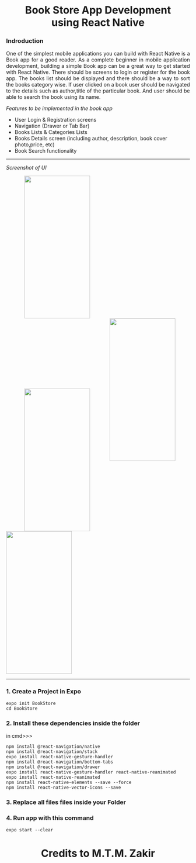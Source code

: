<h1 align="center">Book Store App Development<br>using React Native</h1>

### Indroduction 
<p align="justify">One of the simplest mobile applications you can build with React Native is a Book app for a good reader. As a complete beginner in mobile application development, building a simple Book app can be a great way to get started with React Native. There should be screens to login or register for the book app. The books list should be displayed and there should be a way to sort the books category wise. If user clicked on a book user should be navigated to the details such as author,title of the particular book. And user should be able to search the book using its name.</p>



*Features to be implemented in the book app*
- User Login & Registration screens
- Navigation (Drawer or Tab Bar)
- Books Lists & Categories Lists
- Books Details screen (including author, description, book cover photo,price, etc)
- Book Search functionality

---

*Screenshot of UI*
<div align="space">
<img src="https://user-images.githubusercontent.com/90142607/180664987-8a7fd7a0-eeba-4dec-990c-c43f6a8b43a8.jpg" width="180" height="390"  style="vertical-align:middle;margin:0px 50px"/>
<img src="https://user-images.githubusercontent.com/90142607/180665000-21a40705-dde0-4077-a6c2-5bfc9447a7ff.jpg" width="180" height="390"  style="vertical-align:middle;margin:0px 50px"/>
<img src="https://user-images.githubusercontent.com/90142607/180664990-c479e82c-f032-4e0e-8bf8-bbce73b4d0a8.jpg" width="180" height="390" />
<img src="https://user-images.githubusercontent.com/90142607/180664996-8970aff4-7d2c-4437-b7d5-7d954611ebbb.jpg" width="180" height="390" />
</div>

---

### 1. Create a Project in Expo 

    expo init BookStore
    cd BookStore


### 2. Install these dependencies inside the folder
in cmd>>>

    npm install @react-navigation/native
    npm install @react-navigation/stack
    expo install react-native-gesture-handler
    npm install @react-navigation/bottom-tabs
    npm install @react-navigation/drawer
    expo install react-native-gesture-handler react-native-reanimated
    expo install react-native-reanimated
    npm install react-native-elements --save --force
    npm install react-native-vector-icons --save
    
    
### 3. Replace all files files inside your Folder


### 4. Run app with this command
    expo start --clear

<h1 align="center">Credits to M.T.M. Zakir</h1>
